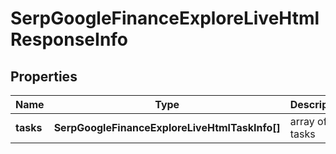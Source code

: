 # SerpGoogleFinanceExploreLiveHtmlResponseInfo

## Properties

| Name | Type | Description | Notes |
|------------ | ------------- | ------------- | -------------|
**tasks** | **SerpGoogleFinanceExploreLiveHtmlTaskInfo[]** | array of tasks |[optional]|